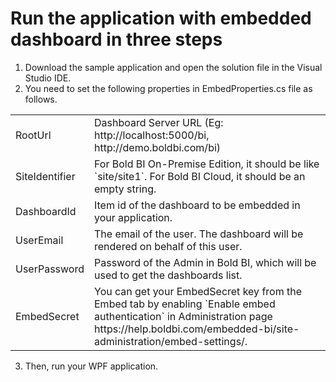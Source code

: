 # Run the application with embedded dashboard in three steps

1. Download the sample application and open the solution file in the Visual Studio IDE. 
2. You need to set the following properties in EmbedProperties.cs file as follows.

<meta charset="utf-8"/>
<table>
  <tbody>
    <tr>
        <td align="left">RootUrl</td>
        <td align="left">Dashboard Server URL (Eg: http://localhost:5000/bi, http://demo.boldbi.com/bi)</td>
    </tr>
    <tr>
        <td align="left">SiteIdentifier</td>
        <td align="left">For Bold BI On-Premise Edition, it should be like `site/site1`. For Bold BI Cloud, it should be an empty string.</td>
    </tr>
    <tr>
        <td align="left">DashboardId</td>
        <td align="left">Item id of the dashboard to be embedded in your application.</td>
    </tr>
    <tr>
        <td align="left">UserEmail</td>
        <td align="left">The email of the user. The dashboard will be rendered on behalf of this user.</td>
    </tr>
        <tr>
        <td align="left">UserPassword</td>
        <td align="left">Password of the Admin in Bold BI, which will be used to get the dashboards list.</td>
    </tr>
    <tr>
        <td align="left">EmbedSecret</td>
        <td align="left">You can get your EmbedSecret key from the Embed tab by enabling `Enable embed authentication` in Administration page https://help.boldbi.com/embedded-bi/site-administration/embed-settings/.</td>
    </tr>
  </tbody>
</table>
 
 3. Then, run your WPF application.
                                                           
